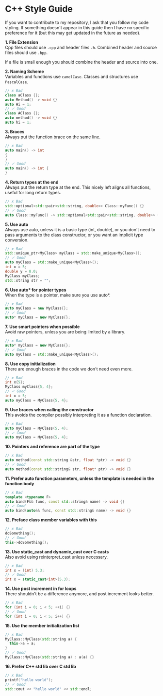 # C++ Style Guide

If you want to contribute to my repository, I ask that you follow my code styling. If something doesn't appear in this guide then I have no specific preference 
for it (but this may get updated in the future as needed).

**1. File Extension** \
Cpp files should use `.cpp` and header files `.h`. Combined header and source files 
should use `.hpp`. 

If a file is small enough you should combine the header and source into one.

**2. Naming Scheme** \
Variables and functions use `camelCase`. Classes and structures use `PascalCase`. 

```cpp
// x Bad
class aClass {};
auto Method() -> void {}
auto Hi = 1;
// ✓ Good
class AClass {};
auto method() -> void {}
auto hi = 1;
```

**3. Braces** \
Always put the function brace on the same line.

```cpp
// x Bad
auto main() -> int
{
}
// ✓ Good
auto main() -> int {
}
```

**4. Return types at the end** \
Always put the return type at the end. This nicely left aligns all functions, useful for long return types.

```cpp
// x Bad
std::optional<std::pair<std::string, double>> Class::myFunc() {}
// ✓ Good
auto Class::myFunc() -> std::optional<std::pair<std::string, double>> {}
```

**5. Use auto** \
Always use auto, unless it is a basic type (int, double), or you don't 
need to pass arguments to the class constructor, or you want an implicit type
conversion.

```cpp
// x Bad
std::unique_ptr<MyClass> myClass = std::make_unique<MyClass>();
// ✓ Good
auto myClass = std::make_unique<MyClass>();
int x = 5;
double y = 8.0;
MyClass myClass;
std::string str = "";
```

**6. Use auto\* for pointer types** \
When the type is a pointer, make sure you use auto\*. 

```cpp
// x Bad
auto myClass = new MyClass{};
// ✓ Good
auto* myClass = new MyClass{};
```

**7. Use smart pointers when possible** \
Avoid raw pointers, unless you are being limited by a library.

```cpp
// x Bad
auto* myClass = new MyClass{};
// ✓ Good
auto myClass = std::make_unique<MyClass>();
```

**8. Use copy initialization** \
There are enough braces in the code we don't need even more.

```cpp
// x Bad
int x{5};
MyClass myClass{5, 4};
// ✓ Good
int x = 5;
auto myClass = MyClass{5, 4};
```

**9. Use braces when calling the constructor** \
This avoids the compiler possibly interpreting it as a function declaration. 

```cpp
// x Bad
auto myClass = MyClass(5, 4);
// ✓ Good
auto myClass = MyClass{5, 4};
```

**10. Pointers and reference are part of the type** 

```cpp
// x Bad
auto method(const std::string &str, float *ptr) -> void {}
// ✓ Good
auto method(const std::string& str, float* ptr) -> void {}
```

**11. Prefer auto function parameters, unless the template is needed in the function body** 

```cpp
// x Bad
template <typename F>
auto bind(F&& func, const std::string& name) -> void {}
// ✓ Good
auto bind(auto&& func, const std::string& name) -> void {}
```

**12. Preface class member variables with this** 

```cpp
// x Bad
doSomething();
// ✓ Good
this->doSomething();
```

**13. Use static_cast and dynamic_cast over C casts** \
Also avoid using reinterpret_cast unless necessary.

```cpp
// x Bad
int x = (int) 5.3;
// ✓ Good
int x = static_cast<int>(5.3);
```

**14. Use post increment in for loops** \
There shouldn't be a difference anymore, and post increment looks better.

```cpp
// x Bad
for (int i = 0; i < 5; ++i) {}
// ✓ Good
for (int i = 0; i < 5; i++) {}
```

**15. Use the member initialization list** 

```cpp
// x Bad
MyClass::MyClass(std::string a) {
  this->a = a;
}
// ✓ Good
MyClass::MyClass(std::string a) : a(a) {}
```

**16. Prefer C++ std lib over C std lib** 

```cpp
// x Bad
printf("hello world");
// ✓ Good
std::cout << "hello world" << std::endl;
```
